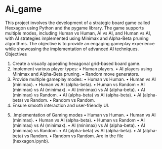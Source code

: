 # Ai_game
This project involves the development of a strategic board game 
called Hexxagon using Python and the pygame library. The game supports 
multiple modes, including Human vs Human, AI vs AI, and Human vs AI, with 
AI strategies implemented using Minimax and Alpha-Beta pruning algorithms. 
The objective is to provide an engaging gameplay experience while 
showcasing the implementation of advanced AI techniques. 
Objectives 
1. Create a visually appealing hexagonal grid-based board game. 
2. Implement various player types: 
• Human players. 
• AI players using Minimax and Alpha-Beta pruning. 
• Random move generators. 
3. Provide multiple gameplay modes: 
• Human vs Human. 
• Human vs AI (minimax). 
• Human vs AI (alpha-beta). 
• Human vs Random 
• AI (minimax) vs AI (minimax). 
• AI (minimax) vs AI (alpha-beta). 
• AI (minimax) vs Random. 
• AI (alpha-beta) vs AI (alpha-beta). 
• AI (alpha-beta) vs Random. 
• Random vs Random. 
4. Ensure smooth interaction and user-friendly UI.
>>>>>>>>>>>>>>>>>>>>>>>>>>>>>>>>>>>>>>>>>>>>>>>>>>>>>>>>>>>>>>>>>>>>>>>>>>>>>>>>>>>>>>>>>>>>>>>>>>>>>>>
5. .Implementation of Gaming modes 
• Human vs Human. 
• Human vs AI (minimax). 
• Human vs AI (alpha-beta). 
• Human vs Random 
• AI (minimax) vs AI (minimax). 
• AI (minimax) vs AI (alpha-beta). 
• AI (minimax) vs Random. 
• AI (alpha-beta) vs AI (alpha-beta). 
• AI (alpha-beta) vs Random. 
• Random vs Random. 
Are in the file (hexxagon.ipynb).
